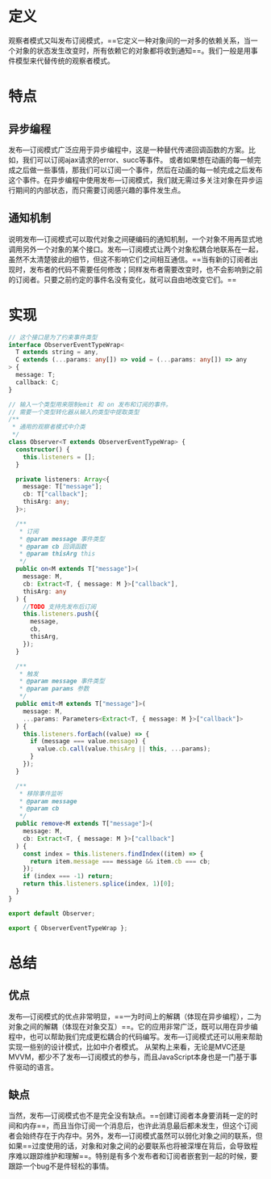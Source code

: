 # 定义

观察者模式又叫发布订阅模式，==它定义一种对象间的一对多的依赖关系，当一个对象的状态发生改变时，所有依赖它的对象都将收到通知==。我们一般是用事件模型来代替传统的观察者模式。

# 特点

## 异步编程

发布—订阅模式广泛应用于异步编程中，这是一种替代传递回调函数的方案。比如，我们可以订阅ajax请求的error、succ等事件。 或者如果想在动画的每一帧完成之后做一些事情，那我们可以订阅一个事件，然后在动画的每一帧完成之后发布这个事件。在异步编程中使用发布—订阅模式，我们就无需过多关注对象在异步运行期间的内部状态，而只需要订阅感兴趣的事件发生点。

## 通知机制

说明发布—订阅模式可以取代对象之间硬编码的通知机制，一个对象不用再显式地调用另外一个对象的某个接口。发布—订阅模式让两个对象松耦合地联系在一起，虽然不太清楚彼此的细节，但这不影响它们之间相互通信。==当有新的订阅者出现时，发布者的代码不需要任何修改；同样发布者需要改变时，也不会影响到之前的订阅者。只要之前约定的事件名没有变化，就可以自由地改变它们。==

# 实现

```typescript
// 这个接口是为了约束事件类型
interface ObserverEventTypeWrap<
  T extends string = any,
  C extends (...params: any[]) => void = (...params: any[]) => any
> {
  message: T;
  callback: C;
}

// 输入一个类型用来限制emit 和 on 发布和订阅的事件。
// 需要一个类型转化器从输入的类型中提取类型
/**
 * 通用的观察者模式中介类
 */
class Observer<T extends ObserverEventTypeWrap> {
  constructor() {
    this.listeners = [];
  }

  private listeners: Array<{
    message: T["message"];
    cb: T["callback"];
    thisArg: any;
  }>;

  /**
   * 订阅
   * @param message 事件类型
   * @param cb 回调函数
   * @param thisArg this
   */
  public on<M extends T["message"]>(
    message: M,
    cb: Extract<T, { message: M }>["callback"],
    thisArg: any
  ) {
    //TODO 支持先发布后订阅
    this.listeners.push({
      message,
      cb,
      thisArg,
    });
  }

  /**
   * 触发
   * @param message 事件类型
   * @param params 参数
   */
  public emit<M extends T["message"]>(
    message: M,
    ...params: Parameters<Extract<T, { message: M }>["callback"]>
  ) {
    this.listeners.forEach((value) => {
      if (message === value.message) {
        value.cb.call(value.thisArg || this, ...params);
      }
    });
  }

  /**
   * 移除事件监听
   * @param message
   * @param cb
   */
  public remove<M extends T["message"]>(
    message: M,
    cb: Extract<T, { message: M }>["callback"]
  ) {
    const index = this.listeners.findIndex((item) => {
      return item.message === message && item.cb === cb;
    });
    if (index === -1) return;
    return this.listeners.splice(index, 1)[0];
  }
}

export default Observer;

export { ObserverEventTypeWrap };

```

# 总结

## 优点

发布—订阅模式的优点非常明显，==一为时间上的解耦（体现在异步编程），二为对象之间的解耦（体现在对象交互）==。它的应用非常广泛，既可以用在异步编程中，也可以帮助我们完成更松耦合的代码编写。发布—订阅模式还可以用来帮助实现一些别的设计模式，比如中介者模式。 从架构上来看，无论是MVC还是MVVM，都少不了发布—订阅模式的参与，而且JavaScript本身也是一门基于事件驱动的语言。

## 缺点

当然，发布—订阅模式也不是完全没有缺点。==创建订阅者本身要消耗一定的时间和内存==，而且当你订阅一个消息后，也许此消息最后都未发生，但这个订阅者会始终存在于内存中。另外，发布—订阅模式虽然可以弱化对象之间的联系，但如果==过度使用的话，对象和对象之间的必要联系也将被深埋在背后，会导致程序难以跟踪维护和理解==。特别是有多个发布者和订阅者嵌套到一起的时候，要跟踪一个bug不是件轻松的事情。
